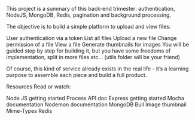 This project is a summary of this back-end trimester: authentication, NodeJS, MongoDB, Redis, pagination and background processing.

The objective is to build a simple platform to upload and view files:

User authentication via a token
List all files
Upload a new file
Change permission of a file
View a file
Generate thumbnails for images
You will be guided step by step for building it, but you have some freedoms of implementation, split in more files etc… (utils folder will be your friend)

Of course, this kind of service already exists in the real life - it’s a learning purpose to assemble each piece and build a full product.

Resources
Read or watch:

Node JS getting started
Process API doc
Express getting started
Mocha documentation
Nodemon documentation
MongoDB
Bull
Image thumbnail
Mime-Types
Redis